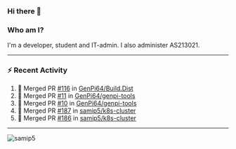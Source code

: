### Hi there 👋

### Who am I?
I'm a developer, student and IT-admin. I also administer AS213021.

---
### :zap: Recent Activity
<!--START_SECTION:activity-->
1. 🎉 Merged PR [#116](https://github.com/GenPi64/Build.Dist/pull/116) in [GenPi64/Build.Dist](https://github.com/GenPi64/Build.Dist)
2. 🎉 Merged PR [#11](https://github.com/GenPi64/genpi-tools/pull/11) in [GenPi64/genpi-tools](https://github.com/GenPi64/genpi-tools)
3. 🎉 Merged PR [#10](https://github.com/GenPi64/genpi-tools/pull/10) in [GenPi64/genpi-tools](https://github.com/GenPi64/genpi-tools)
4. 🎉 Merged PR [#187](https://github.com/samip5/k8s-cluster/pull/187) in [samip5/k8s-cluster](https://github.com/samip5/k8s-cluster)
5. 🎉 Merged PR [#186](https://github.com/samip5/k8s-cluster/pull/186) in [samip5/k8s-cluster](https://github.com/samip5/k8s-cluster)
<!--END_SECTION:activity-->
---

<img align="center" src="https://github-readme-stats.vercel.app/api?username=samip5&show_icons=true" alt="samip5" />
